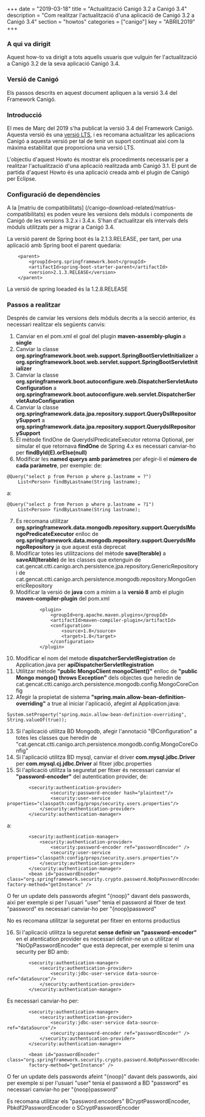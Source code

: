 +++
date        = "2019-03-18"
title       = "Actualització Canigó 3.2 a Canigó 3.4"
description = "Com realitzar l'actualització d'una aplicació de Canigó 3.2 a Canigó 3.4"
section     = "howtos"
categories  = ["canigo"]
key         = "ABRIL2019"
+++

### A qui va dirigit

Aquest how-to va dirigit a tots aquells usuaris que vulguin fer l'actualització a Canigó 3.2 de la seva aplicació Canigó 3.4.

### Versió de Canigó

Els passos descrits en aquest document apliquen a la versió 3.4 del Framework Canigó.

### Introducció

El mes de Març del 2019 s'ha publicat la versió 3.4 del Framework Canigó. Aquesta versió és una [versió LTS](/canigo/roadmap), i es recomana actualitzar les aplicacions Canigó a aquesta versió per tal de tenir un suport continuat així com la màxima estabilitat que proporciona una versió LTS.

L'objectiu d'aquest Howto és mostrar els procediments necessaris per a realitzar l'actualització d'una aplicació realitzada amb Canigó 3.1. El punt de partida d'aquest Howto és una aplicació creada amb el plugin de Canigó per Eclipse.

### Configuració de dependències

A la [matriu de compatibilitats] (/canigo-download-related/matrius-compatibilitats) es poden veure les versions dels mòduls i components de Canigó de les versions 3.2.x i 3.4.x. S'han d'actualitzar els intervals dels mòduls utilitzats per a migrar a Canigó 3.4.

La versió parent de Spring boot és la 2.1.3.RELEASE, per tant, per una aplicació amb Spring boot el parent quedaria:

```	
	<parent>
		<groupId>org.springframework.boot</groupId>
		<artifactId>spring-boot-starter-parent</artifactId>
		<version>2.1.3.RELEASE</version>
	</parent>
```

La versió de spring loeaded és la 1.2.8.RELEASE

### Passos a realitzar 

Després de canviar les versions dels mòduls decrits a la secció anterior, és necessari realitzar els següents canvis:

1. Canviar en el pom.xml el goal del plugin **maven-assembly-plugin** a **single**
2. Canviar la classe **org.springframework.boot.web.support.SpringBootServletInitializer** a **org.springframework.boot.web.servlet.support.SpringBootServletInitializer**
3. Canviar la classe **org.springframework.boot.autoconfigure.web.DispatcherServletAutoConfiguration** a **org.springframework.boot.autoconfigure.web.servlet.DispatcherServletAutoConfiguration**
4. Canviar la classe **org.springframework.data.jpa.repository.support.QueryDslRepositorySupport** a **org.springframework.data.jpa.repository.support.QuerydslRepositorySupport**
5. El mètode findOne de QuerydslPredicateExecutor retorna Optional, per simular el que retornava **findOne** de Spring 4.x es necessari canviar-ho per **findById(E).orElse(null)**
6. Modificar les **named querys amb paràmetres** per afegir-li el **número de cada paràmetre**, per exemple:
de:
```
@Query("select p from Person p where p.lastname = ?")
	List<Person> findByLastname(String lastname);
```	
a:
```
@Query("select p from Person p where p.lastname = ?1")
	List<Person> findByLastname(String lastname);
```
7. Es recomana utilitzar **org.springframework.data.mongodb.repository.support.QuerydslMongoPredicateExecutor** enlloc de **org.springframework.data.mongodb.repository.support.QuerydslMongoRepository** ja que aquest està deprecat
8. Modificar totes les utilitzacions del mètode **save(Iterable)** a **saveAll(Iterable)** de les classes que extenguin de cat.gencat.ctti.canigo.arch.persistence.jpa.repository.GenericRepository i de cat.gencat.ctti.canigo.arch.persistence.mongodb.repository.MongoGenericRepository
9. Modificar la versió de **java** com a mínim a la **versió 8** amb el plugin **maven-compiler-plugin** del pom.xml
```
			<plugin>
				<groupId>org.apache.maven.plugins</groupId>
				<artifactId>maven-compiler-plugin</artifactId>
				<configuration>
					<source>1.8</source>
					<target>1.8</target>
				</configuration>
			</plugin>
```
10. Modificar el nom del metode **dispatcherServletRegistration** de Application.java per **apiDispatcherServletRegistration**
11. Utilitzar mètode **"public MongoClient mongoClient()"** enlloc de **"public Mongo mongo() throws Exception"** dels objectes que heredin de cat.gencat.ctti.canigo.arch.persistence.mongodb.config.MongoCoreConfig
12. Afegir la propietat de sistema **"spring.main.allow-bean-definition-overriding"** a true al iniciar l'aplicació, afegint al Application.java:
```
System.setProperty("spring.main.allow-bean-definition-overriding", String.valueOf(true));
```
13. Si l'aplicació utilitza BD Mongodb, afegir l'annotació "@Configuration" a totes les classes que heredin de "cat.gencat.ctti.canigo.arch.persistence.mongodb.config.MongoCoreConfig"
14. Si l'aplicació utilitza BD mysql, canviar el driver **com.mysql.jdbc.Driver** per **com.mysql.cj.jdbc.Driver** al fitxer jdbc.properties
15. Si l'aplicació utilitza la seguretat per fitxer és necessari canviar el **"password-encoder"** del autentication provider, de:
```
		<security:authentication-provider>
 				<security:password-encoder hash="plaintext"/>
				<security:user-service properties="classpath:config/props/security.users.properties"/>
			</security:authentication-provider>
		</security:authentication-manager>
```
a:
```
		<security:authentication-manager>
			<security:authentication-provider>
				<security:password-encoder ref="passwordEncoder" />
				<security:user-service properties="classpath:config/props/security.users.properties"/>
			</security:authentication-provider>
		</security:authentication-manager>
		<bean id="passwordEncoder" class="org.springframework.security.crypto.password.NoOpPasswordEncoder"	factory-method="getInstance" />
```
O fer un update dels passwords afegint "{noop}" davant dels passwords, aixi per exemple si per l'usuari "user" tenia el password al fitxer de text "password" es necessari canviar-ho per "{noop}password"

No es recomana utilitzar la seguretat per fitxer en entorns productius

16. Si l'aplicació utilitza la seguretat **sense definir un "password-encoder"** en el atentication provider es necessari definir-ne un o utilitzar el "NoOpPasswordEncoder" que està deprecat, per exemple si tenim una security per BD amb:
```
		<security:authentication-manager>
			<security:authentication-provider>
				<security:jdbc-user-service data-source-ref="dataSource"/>
			</security:authentication-provider>
		</security:authentication-manager>
```
Es necessari canviar-ho per:
```
		<security:authentication-manager>
			<security:authentication-provider>
				<security:jdbc-user-service data-source-ref="dataSource"/>
				<security:password-encoder ref="passwordEncoder" />
			</security:authentication-provider>
		</security:authentication-manager>
		
		<bean id="passwordEncoder" class="org.springframework.security.crypto.password.NoOpPasswordEncoder"
		factory-method="getInstance" />
```
		
O fer un update dels passwords afeint "{noop}" davant dels passwords, aixi per exemple si per l'usuari "user" tenia el password a BD "password" es necessari canviar-ho per "{noop}password"

Es recomana utilitzar els "password.encoders" BCryptPasswordEncoder, Pbkdf2PasswordEncoder o SCryptPasswordEncoder
